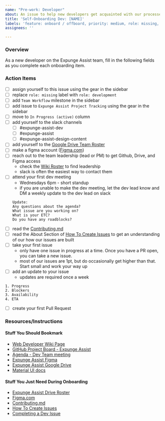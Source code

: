 ```yaml
---
name: "Pre-work: Developer"
about: An issue to help new developers get acquainted with our processes.
title: 'Self-Onboarding Dev: [NAME]'
labels: 'feature: onboard / offboard, priority: medium, role: missing, size: 1pt, issue level I: request'
assignees: ''

---
```


### Overview

As a new developer on the Expunge Assist team, fill in the following fields as you complete each onboarding item.

### Action Items

- [ ] assign yourself to this issue using the gear in the sidebar
- [ ] replace `role: missing` label with `role: development`
- [ ] add `Team Workflow` milestone in the sidebar
- [ ] add issue to `Expunge Assist Project Tracking` using the gear in the sidebar
- [ ] move to `In Progress (active)` column
- [ ] add yourself to the slack channels
  - [ ] #expunge-assist-dev
  - [ ] #expunge-assist
  - [ ] #expunge-assist-design-content
- [ ] add yourself to the [Google Drive Team Roster](https://docs.google.com/spreadsheets/d/12sAwYiQJP4fmEONF6-oUVYFVupTwSkci/edit)
- [ ] make a figma account ([Figma.com](https://figma.com))
- [ ] reach out to the team leadership (lead or PM) to get Github, Drive, and Figma access
  - check the [Wiki Roster](https://github.com/hackforla/expunge-assist/wiki/The-Current-Team) to find leadership
  - slack is often the easiest way to contact them
- [ ] attend your first dev meeting
  - Wednesdays 6pm - short standup
  - if you are unable to make the dev meeting, let the dev lead know and DM a weekly update to the dev lead on slack
  ```
  Update:
  Any questions about the agenda?
  What issue are you working on?
  What is your ETC?
  Do you have any roadblocks?
  ```
- [ ] read the [Contributing.md](https://github.com/hackforla/expunge-assist/blob/main/CONTRIBUTING.md)
- [ ] read the About Section of [How To Create Issues](https://github.com/hackforla/expunge-assist/wiki/How-to-Create-Issues#About) to get an understanding of our how our issues are built
- [ ] take your first issue
  - only have one issue in progress at a time. Once you have a PR open, you can take a new issue.
  - most of our issues are 1pt, but do occasionally get higher than that. Start small and work your way up
- [ ] add an update to your issue
  - updates are required once a week

```
1. Progress
2. Blockers
3. Availability
4. ETA
```

- [ ] create your first Pull Request

### Resources/Instructions

#### Stuff You Should Bookmark

- [Web Developer Wiki Page](https://github.com/hackforla/expunge-assist/wiki/Web-Developer)
- [GitHub Project Board - Expunge Assist](https://github.com/hackforla/expunge-assist/projects/1)
- [Agenda - Dev Team meeting](https://github.com/hackforla/expunge-assist/issues/411)
- [Expunge Assist Figma](https://www.figma.com/file/hYqRxmBVtJbDv9DJXV6nra/Expunge-Assist-Main-Figma?type=design&node-id=2-21&mode=design&t=gp9ORTk5A0xuk3TF-0)
- [Expunge Assist Google Drive](https://drive.google.com/drive/folders/1qR-5gm7a-3h-Zm6Tu8IxDQ6yL488kf1n?usp=sharing)
- [Material UI docs](https://mui.com/material-ui/getting-started/)

#### Stuff You Just Need During Onboarding

- [Expunge Assist Drive Roster](https://docs.google.com/spreadsheets/d/12sAwYiQJP4fmEONF6-oUVYFVupTwSkci/edit)
- [Figma.com](https://figma.com)
- [Contributing.md](https://github.com/hackforla/expunge-assist/blob/main/CONTRIBUTING.md)
- [How To Create Issues](https://github.com/hackforla/expunge-assist/wiki/How-to-Create-Issues)
- [Completing a Dev Issue](https://github.com/hackforla/expunge-assist/wiki/Completing-a-Dev-Issue)
